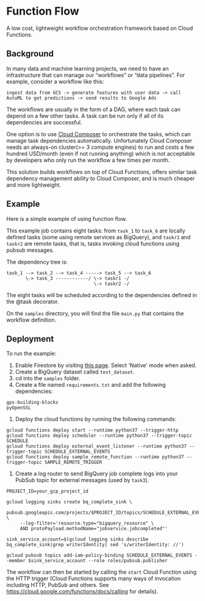 # Function Flow
A low cost, lightweight workflow orchestration framework based on Cloud Functions.

## Background
In many data and machine learning projects, we need to have an infrastructure that can manage our “workflows” or “data pipelines”. For example, consider a workflow like this:

```ingest data from GCS -> generate features with user data -> call AutoML to get predictions -> send results to Google Ads```

The workflows are usually in the form of a DAG, where each task can depend on a few other tasks. A task can be run only if all of its dependencies are successful.

One option is to use [Cloud Composer](https://cloud.google.com/composer) to orchestrate the tasks, which can manage task dependencies automatically. Unfortunately Cloud Composer needs an always-on cluster(>= 3 compute engines) to run and costs a few hundred USD/month (even if not running anything) which is not acceptable by developers who only run the workflow a few times per month.

This solution builds workflows on top of Cloud Functions, offers similar task dependency management ability to Cloud Composer, and is much cheaper and more lightweight.

## Example
Here is a simple example of using function flow.

This example job contains eight tasks: from `task_1` to `task_6` are locally
defined tasks (some using remote services as BigQuery), and `taskr1` and
`taskr2` are remote tasks, that is, tasks invoking cloud functions using pubsub
messages.

The dependency tree is:

```
task_1 --> task_2 --> task_4 -----> task_5 --> task_6
       \-> task_3 ------------/ \-> taskr1 -/
                                \-> taskr2 -/
```

The eight tasks will be scheduled according to the dependencies defined in the @task decorator.

On the `samples` directory, you will find the file `main.py` that contains the workflow definition.

## Deployment
To run the example:

1. Enable Firestore by visiting [this page](https://console.cloud.google.com/firestore). Select 'Native' mode when asked.
1. Create a BigQuery dataset called `test_dataset`.
1. cd into the `samples` folder.
1. Create a file named `requirements.txt` and add the following dependencies:

  ```
  gps-building-blocks
  pyOpenSSL
  ```

1. Deploy the cloud functions by running the following commands:

  ```
  gcloud functions deploy start --runtime python37 --trigger-http
  gcloud functions deploy scheduler --runtime python37 --trigger-topic SCHEDULE
  gcloud functions deploy external_event_listener --runtime python37 --trigger-topic SCHEDULE_EXTERNAL_EVENTS
  gcloud functions deploy sample_remote_function --runtime python37 --trigger-topic SAMPLE_REMOTE_TRIGGER
  ```

1. Create a log router to send BigQuery job complete logs into your PubSub
   topic for external messages (used by `task3`).

  ```
  PROJECT_ID=your_gcp_project_id

  gcloud logging sinks create bq_complete_sink \
      pubsub.googleapis.com/projects/$PROJECT_ID/topics/SCHEDULE_EXTERNAL_EVENTS \
       --log-filter='resource.type="bigquery_resource" \
       AND protoPayload.methodName="jobservice.jobcompleted"'

  sink_service_account=$(gcloud logging sinks describe bq_complete_sink|grep writerIdentity| sed 's/writerIdentity: //')

  gcloud pubsub topics add-iam-policy-binding SCHEDULE_EXTERNAL_EVENTS --member $sink_service_account --role roles/pubsub.publisher
  ```

The workflow can then be started by calling the `start` Cloud Function using the
HTTP trigger (Cloud Functions supports many ways of invocation including HTTP,
PubSub and others. See https://cloud.google.com/functions/docs/calling for
details).
